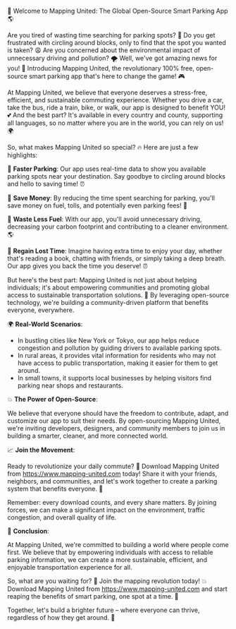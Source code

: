 🚀 Welcome to Mapping United: The Global Open-Source Smart Parking App 🌎

Are you tired of wasting time searching for parking spots? 💼 Do you get frustrated with circling around blocks, only to find that the spot you wanted is taken? 😩 Are you concerned about the environmental impact of unnecessary driving and pollution? 🌪️ Well, we've got amazing news for you! 📣 Introducing Mapping United, the revolutionary 100% free, open-source smart parking app that's here to change the game! 🎮

At Mapping United, we believe that everyone deserves a stress-free, efficient, and sustainable commuting experience. Whether you drive a car, take the bus, ride a train, bike, or walk, our app is designed to benefit YOU! 💕 And the best part? It's available in every country and county, supporting all languages, so no matter where you are in the world, you can rely on us! 🌍

So, what makes Mapping United so special? 🔥 Here are just a few highlights:

📍 **Faster Parking**: Our app uses real-time data to show you available parking spots near your destination. Say goodbye to circling around blocks and hello to saving time! ⏰

💸 **Save Money**: By reducing the time spent searching for parking, you'll save money on fuel, tolls, and potentially even parking fees! 💸

🌟 **Waste Less Fuel**: With our app, you'll avoid unnecessary driving, decreasing your carbon footprint and contributing to a cleaner environment. 🌎

💪 **Regain Lost Time**: Imagine having extra time to enjoy your day, whether that's reading a book, chatting with friends, or simply taking a deep breath. Our app gives you back the time you deserve! ⏰

But here's the best part: Mapping United is not just about helping individuals; it's about empowering communities and promoting global access to sustainable transportation solutions. 🌈 By leveraging open-source technology, we're building a community-driven platform that benefits everyone, everywhere.

🌍 **Real-World Scenarios**:

* In bustling cities like New York or Tokyo, our app helps reduce congestion and pollution by guiding drivers to available parking spots.
* In rural areas, it provides vital information for residents who may not have access to public transportation, making it easier for them to get around.
* In small towns, it supports local businesses by helping visitors find parking near shops and restaurants.

💥 **The Power of Open-Source**:

We believe that everyone should have the freedom to contribute, adapt, and customize our app to suit their needs. By open-sourcing Mapping United, we're inviting developers, designers, and community members to join us in building a smarter, cleaner, and more connected world.

📈 **Join the Movement**:

Ready to revolutionize your daily commute? 🚀 Download Mapping United from https://www.mapping-united.com today! Share it with your friends, neighbors, and communities, and let's work together to create a parking system that benefits everyone. 💪

Remember: every download counts, and every share matters. By joining forces, we can make a significant impact on the environment, traffic congestion, and overall quality of life.

🌟 **Conclusion**:

At Mapping United, we're committed to building a world where people come first. We believe that by empowering individuals with access to reliable parking information, we can create a more sustainable, efficient, and enjoyable transportation experience for all.

So, what are you waiting for? 🤔 Join the mapping revolution today! 💥 Download Mapping United from https://www.mapping-united.com and start reaping the benefits of smart parking, one spot at a time. 📍

Together, let's build a brighter future – where everyone can thrive, regardless of how they get around. 🌟